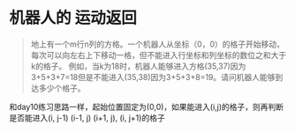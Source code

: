 # 机器人的 运动返回

> 地上有一个m行n列的方格。一个机器人从坐标（0，0）的格子开始移动，每次可以向左右上下移动一格，但不能进入行坐标和列坐标的数位之和大于k的格子。
> 例如，当k为18时，机器人能够进入方格(35,37)因为3+5+3+7=18但是不能进入(35,38)因为3+5+3+8=19。请问机器人能够到达多少个格子。

和day10练习思路一样，起始位置固定为(0,0)，如果能进入(i,j)的格子，则再判断是否能进入(i, j-1) (i-1, j) (i+1, j), (i, j+1)的格子